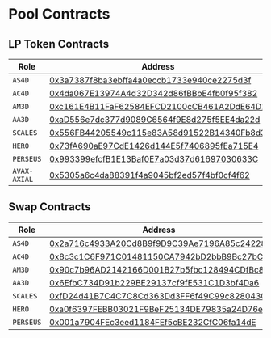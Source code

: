 # Pool Contracts

## LP Token Contracts

| Role         | Address                                                                                                               |
| ------------ | --------------------------------------------------------------------------------------------------------------------- |
| `AS4D`       | [0x3a7387f8ba3ebffa4a0eccb1733e940ce2275d3f](https://snowtrace.io/address/0x3a7387f8ba3ebffa4a0eccb1733e940ce2275d3f) |
| `AC4D`       | [0x4da067E13974A4d32D342d86fBBbE4fb0f95f382](https://snowtrace.io/address/0x4da067E13974A4d32D342d86fBBbE4fb0f95f382) |
| `AM3D`       | [0xc161E4B11FaF62584EFCD2100cCB461A2DdE64D1](https://snowtrace.io/address/0xc161E4B11FaF62584EFCD2100cCB461A2DdE64D1) |
| `AA3D`       | [0xaD556e7dc377d9089C6564f9E8d275f5EE4da22d](https://snowtrace.io/address/0xaD556e7dc377d9089C6564f9E8d275f5EE4da22d) |
| `SCALES`     | [0x556FB44205549c115e83A58d91522B14340Fb8d3](https://snowtrace.io/address/0x556FB44205549c115e83A58d91522B14340Fb8d3) |
| `HERO`       | [0x73fA690aE97CdE1426d144E5f7406895fEa715E4](https://snowtrace.io/address/0x73fA690aE97CdE1426d144E5f7406895fEa715E4) |
| `PERSEUS`    | [0x993399efcfB1E13Baf0E7a03d37d61697030633C](https://snowtrace.io/address/0x993399efcfB1E13Baf0E7a03d37d61697030633C) |
| `AVAX-AXIAL` | [0x5305a6c4da88391f4a9045bf2ed57f4bf0cf4f62](https://snowtrace.io/address/0x5305a6c4da88391f4a9045bf2ed57f4bf0cf4f62) |

## Swap Contracts

| Role      | Address                                                                                                               |
| --------- | --------------------------------------------------------------------------------------------------------------------- |
| `AS4D`    | [0x2a716c4933A20Cd8B9f9D9C39Ae7196A85c24228](https://snowtrace.io/address/0x2a716c4933A20Cd8B9f9D9C39Ae7196A85c24228) |
| `AC4D`    | [0x8c3c1C6F971C01481150CA7942bD2bbB9Bc27bC7](https://snowtrace.io/address/0x8c3c1C6F971C01481150CA7942bD2bbB9Bc27bC7) |
| `AM3D`    | [0x90c7b96AD2142166D001B27b5fbc128494CDfBc8](https://snowtrace.io/address/0x90c7b96AD2142166D001B27b5fbc128494CDfBc8) |
| `AA3D`    | [0x6EfbC734D91b229BE29137cf9fE531C1D3bf4Da6](https://snowtrace.io/address/0x6EfbC734D91b229BE29137cf9fE531C1D3bf4Da6) |
| `SCALES`  | [0xfD24d41B7C4C7C8Cd363Dd3FF6f49C99c8280430](https://snowtrace.io/address/0xfd24d41b7c4c7c8cd363dd3ff6f49c99c8280430) |
| `HERO`    | [0xa0f6397FEBB03021F9BeF25134DE79835a24D76e](https://snowtrace.io/address/0xa0f6397FEBB03021F9BeF25134DE79835a24D76e) |
| `PERSEUS` | [0x001a7904FEc3eed1184FEf5cBE232CfC06fa14dE](https://snowtrace.io/address/0x001a7904FEc3eed1184FEf5cBE232CfC06fa14dE) |
